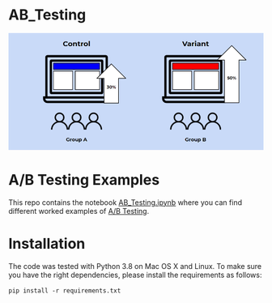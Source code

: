 # AB_Testing


<img alt="A/B Testing" src="ab-testing.png"/>

# A/B Testing Examples

This repo contains the notebook [AB_Testing.ipynb](AB_Testing.ipynb) where you
can find different worked examples of [A/B
Testing](https://en.wikipedia.org/wiki/A/B_testing).


# Installation

The code was tested with Python 3.8 on Mac OS X and Linux. To make sure you
have the right dependencies, please install the requirements as follows:

```commandline
pip install -r requirements.txt
